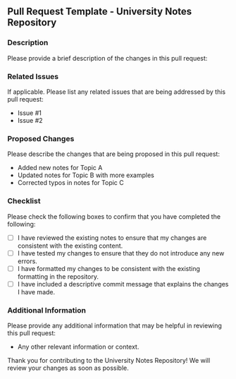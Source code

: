 ## Pull Request Template - University Notes Repository

### Description

Please provide a brief description of the changes in this pull request:

### Related Issues

If applicable. Please list any related issues that are being addressed by this pull request:

- Issue #1
- Issue #2

### Proposed Changes

Please describe the changes that are being proposed in this pull request:

- Added new notes for Topic A
- Updated notes for Topic B with more examples
- Corrected typos in notes for Topic C

### Checklist

Please check the following boxes to confirm that you have completed the following:

- [ ] I have reviewed the existing notes to ensure that my changes are consistent with the existing content.
- [ ] I have tested my changes to ensure that they do not introduce any new errors.
- [ ] I have formatted my changes to be consistent with the existing formatting in the repository.
- [ ] I have included a descriptive commit message that explains the changes I have made.

### Additional Information

Please provide any additional information that may be helpful in reviewing this pull request:

- Any other relevant information or context.

Thank you for contributing to the University Notes Repository! We will review your changes as soon as possible.
